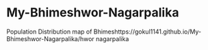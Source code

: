 # My-Bhimeshwor-Nagarpalika
Population Distribution map of Bhimeshttps://gokul1141.github.io/My-Bhimeshwor-Nagarpalika/hwor nagarpalika
